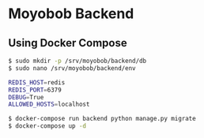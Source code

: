 # Moyobob Backend

## Using Docker Compose

```bash
$ sudo mkdir -p /srv/moyobob/backend/db
$ sudo nano /srv/moyobob/backend/env

REDIS_HOST=redis
REDIS_PORT=6379
DEBUG=True
ALLOWED_HOSTS=localhost

$ docker-compose run backend python manage.py migrate
$ docker-compose up -d
```
